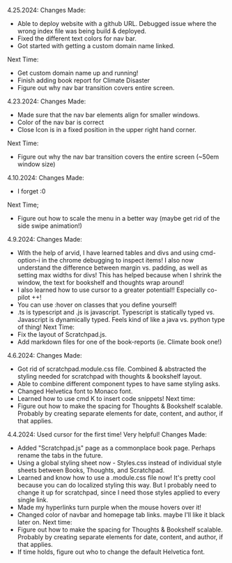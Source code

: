 4.25.2024: 
Changes Made: 
- Able to deploy website with a github URL. Debugged issue where the wrong index file was being build & deployed. 
- Fixed the different text colors for nav bar. 
- Got started with getting a custom domain name linked. 

Next Time: 
- Get custom domain name up and running! 
- Finish adding book report for Climate Disaster
- Figure out why nav bar transition covers entire screen. 

4.23.2024: 
Changes Made: 
- Made sure that the nav bar elements align for smaller windows. 
- Color of the nav bar is correct 
- Close Icon is in a fixed position in the upper right hand corner.

Next Time: 
- Figure out why the nav bar transition covers the entire screen (~50em window size)

4.10.2024: 
Changes Made: 
- I forget :0 

Next Time; 
- Figure out how to scale the menu in a better way (maybe get rid of the side swipe animation!)

4.9.2024: 
Changes Made: 
  - With the help of arvid, I have learned tables and divs and using cmd-option-i in the chrome debugging to
    inspect items! I also now understand the difference between margin vs. padding, as well as 
    setting max widths for divs! This has helped because when I shrink the window, the text for bookshelf 
    and thoughts wrap around! 
  - I also learned how to use cursor to a greater potential!! Especially co-pilot ++! 
  - You can use :hover on classes that you define yourself! 
  - .ts is typescript and .js is javascript. Typescript is statically typed vs. Javascript is dynamically
    typed. Feels kind of like a java vs. python type of thing! 
Next Time: 
  - Fix the layout of Scratchpad.js. 
  - Add markdown files for one of the book-reports (ie. Climate book one!)

4.6.2024: 
Changes Made: 
  - Got rid of scratchpad.module.css file. Combined & abstracted the styling needed for scratchpad with thoughts & bookshelf layout. 
  - Able to combine different component types to have same styling asks. 
  - Changed Helvetica font to Monaco font. 
  - Learned how to use cmd K to insert code snippets! 
Next time: 
  - Figure out how to make the spacing for Thoughts & Bookshelf scalable. Probably by creating separate elements for date, content, and author, if that applies. 


4.4.2024: 
Used cursor for the first time! Very helpful! 
Changes Made:  
  - Added "Scratchpad.js" page as a commonplace book page. Perhaps rename the tabs in the future. 
  - Using a global styling sheet now - Styles.css instead of individual style sheets between Books, Thoughts, and Scratchpad. 
  - Learned and know how to use a .module.css file now! It's pretty cool because you can do localized styling this way. But I probably need to change it up for 
    scratchpad, since I need those styles applied to every single link. 
  - Made my hyperlinks turn purple when the mouse hovers over it! 
  - Changed color of navbar and homepage tab links. maybe I'll like it black later on. 
Next time:
  - Figure out how to make the spacing for Thoughts & Bookshelf scalable. Probably by creating separate elements for date, content, and author, if that applies. 
  - If time holds, figure out who to change the default Helvetica font. 

